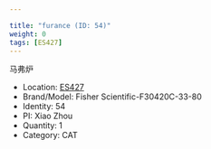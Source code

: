 ```yaml
---

title: "furance (ID: 54)"
weight: 0
tags: [ES427]
---
```


马弗炉

<!--more-->



- Location: [ES427](../../tags/es427)
- Brand/Model: Fisher Scientific-F30420C-33-80
- Identity: 54
- PI: Xiao Zhou
- Quantity: 1
- Category: CAT






